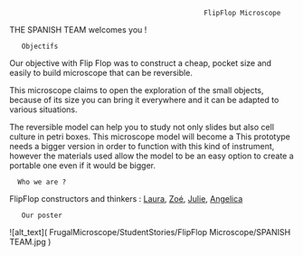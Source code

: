 
                                                    FlipFlop Microscope
 
 THE SPANISH TEAM welcomes you !

       Objectifs

Our objective with Flip Flop was to construct a cheap, pocket size and easily to build microscope that can be reversible. 

This microscope claims to open the exploration of the small objects, because of its size you can bring it everywhere and it can be adapted to various situations. 

The reversible model can help you to study not only slides but also cell culture in petri boxes. This microscope model will become a This prototype needs a bigger version in order to function with this kind of instrument, however the materials used allow the model to be an easy option to create a portable one even if it would be bigger.



      Who we are ? 


FlipFlop constructors and thinkers : [Laura](https://github.com/lvrn1992), [Zoé](https://github.com/piczoe), [Julie](https://github.com/JulieSitolle), [Angelica](https://github.com/Angelicarisu)


       Our poster


![alt_text]( FrugalMicroscope/StudentStories/FlipFlop Microscope/SPANISH TEAM.jpg )
